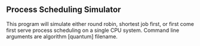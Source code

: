 ## Process Scheduling Simulator

This program will simulate either round robin, shortest job first, or first come first serve process scheduling on a single CPU system.
Command line arguments are algorithm [quantum] filename.

